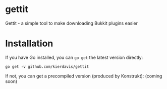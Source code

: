 gettit
======

Gettit - a simple tool to make downloading Bukkit plugins easier

# Installation

If you have Go installed, you can `go get` the latest version directly:

    go get -v github.com/kierdavis/gettit

If not, you can get a precompiled version (produced by Konstrukt): (coming soon)
